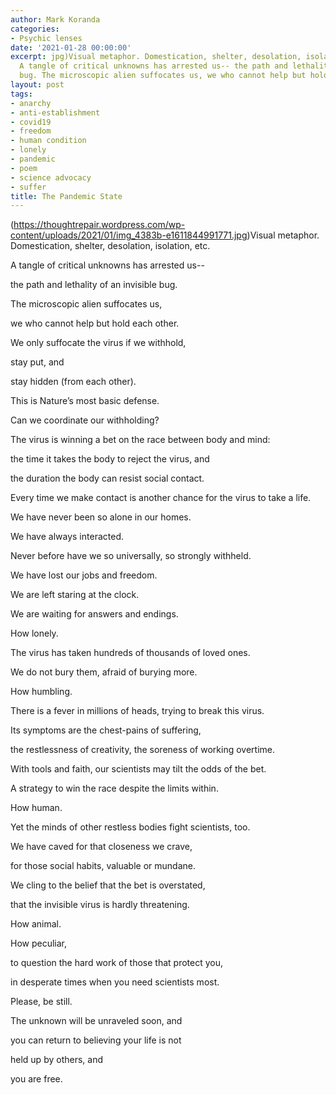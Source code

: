 ```yaml
---
author: Mark Koranda
categories:
- Psychic lenses
date: '2021-01-28 00:00:00'
excerpt: jpg)Visual metaphor. Domestication, shelter, desolation, isolation, etc.
  A tangle of critical unknowns has arrested us-- the path and lethality of an invisible
  bug. The microscopic alien suffocates us, we who cannot help but hold each other.
layout: post
tags:
- anarchy
- anti-establishment
- covid19
- freedom
- human condition
- lonely
- pandemic
- poem
- science advocacy
- suffer
title: The Pandemic State
---
```





(https://thoughtrepair.wordpress.com/wp-content/uploads/2021/01/img_4383b-e1611844991771.jpg)Visual metaphor. Domestication, shelter, desolation, isolation, etc.

A tangle of critical unknowns has arrested us-- 

the path and lethality of an invisible bug. 

The microscopic alien suffocates us, 

we who cannot help but hold each other.

We only suffocate the virus if we withhold,

stay put, and

stay hidden (from each other). 

This is Nature’s most basic defense. 

Can we coordinate our withholding? 

The virus is winning a bet on the race between body and mind:

the time it takes the body to reject the virus, and 

the duration the body can resist social contact. 

Every time we make contact is another chance for the virus to take a life. 

We have never been so alone in our homes. 

We have always interacted. 

Never before have we so universally, so strongly withheld. 

We have lost our jobs and freedom. 

We are left staring at the clock. 

We are waiting for answers and endings. 

How lonely. 

The virus has taken hundreds of thousands of loved ones. 

We do not bury them, afraid of burying more. 

How humbling. 

There is a fever in millions of heads, trying to break this virus. 

Its symptoms are the chest-pains of suffering, 

the restlessness of creativity, the soreness of working overtime. 

With tools and faith, our scientists may tilt the odds of the bet. 

A strategy to win the race despite the limits within. 

How human. 

Yet the minds of other restless bodies fight scientists, too. 

We have caved for that closeness we crave,

for those social habits, valuable or mundane. 

We cling to the belief that the bet is overstated,

that the invisible virus is hardly threatening. 

How animal. 

How peculiar, 

to question the hard work of those that protect you, 

in desperate times when you need scientists most. 

Please, be still. 

The unknown will be unraveled soon, and 

you can return to believing your life is not 

held up by others, and 

you are free.
